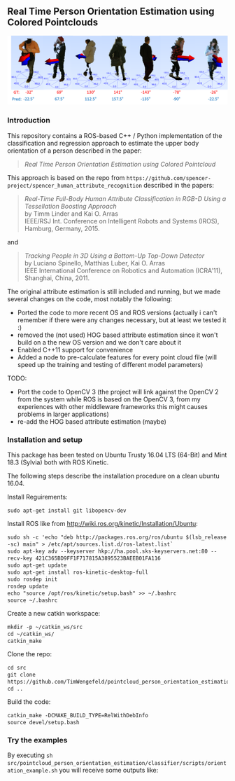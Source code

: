 ## Real Time Person Orientation Estimation using Colored Pointclouds ##
![Repo_Eyecatcher](/classifier/misc/Repo_eyecatcher.png?raw=true "Repo_Eyecatcher")

### Introduction ###

This repository contains a ROS-based C++ / Python implementation of the classification and regression approach to estimate the upper body orientation of a person described in the paper:
> *Real Time Person Orientation Estimation using Colored Pointcloud*  

This approach is based on the repo from `https://github.com/spencer-project/spencer_human_attribute_recognition` described in the papers:

> *Real-Time Full-Body Human Attribute Classification in RGB-D Using a Tessellation Boosting Approach*  
> by Timm Linder and Kai O. Arras   
> IEEE/RSJ Int. Conference on Intelligent Robots and Systems (IROS), Hamburg, Germany, 2015.

and

> *Tracking People in 3D Using a Bottom-Up Top-Down Detector*  
> by Luciano Spinello, Matthias Luber, Kai O. Arras    
> IEEE International Conference on Robotics and Automation (ICRA'11), Shanghai, China, 2011.  

The original attribute estimation is still included and running, but we made several changes on the code, most notably the following:
* Ported the code to more recent OS and ROS versions (actually i can't remember if there were any changes necessary, but at least we tested it :)
* removed the (not used) HOG based attribute estimation since it won't build on a the new OS version and we don't care about it
* Enabled C++11 support for convenience
* Added a node to pre-calculate features for every point cloud file (will speed up the training and testing of different model parameters)

TODO:
* Port the code to OpenCV 3 (the project will link against the OpenCV 2 from the system while ROS is based on the OpenCV 3, from my experiences with other middleware frameworks this might causes problems in larger applications)
* re-add  the HOG based attribute estimation (maybe) 

### Installation and setup ###
This package has been tested on Ubuntu Trusty 16.04 LTS (64-Bit) and Mint 18.3 (Sylvia) both with ROS Kinetic.

The following steps describe the installation procedure on a clean ubuntu 16.04.

Install Reguirements:
    
    sudo apt-get install git libopencv-dev

Install ROS like from http://wiki.ros.org/kinetic/Installation/Ubuntu:

    sudo sh -c 'echo "deb http://packages.ros.org/ros/ubuntu $(lsb_release -sc) main" > /etc/apt/sources.list.d/ros-latest.list`
    sudo apt-key adv --keyserver hkp://ha.pool.sks-keyservers.net:80 --recv-key 421C365BD9FF1F717815A3895523BAEEB01FA116
    sudo apt-get update
    sudo apt-get install ros-kinetic-desktop-full
    sudo rosdep init
    rosdep update
    echo "source /opt/ros/kinetic/setup.bash" >> ~/.bashrc
    source ~/.bashrc

Create a new catkin workspace:

    mkdir -p ~/catkin_ws/src
    cd ~/catkin_ws/
    catkin_make

Clone the repo:

    cd src
    git clone https://github.com/TimWengefeld/pointcloud_person_orientation_estimation.git`
    cd ..

Build the code:

    catkin_make -DCMAKE_BUILD_TYPE=RelWithDebInfo
    source devel/setup.bash

### Try the examples ###

By executing `sh src/pointcloud_person_orientation_estimation/classifier/scripts/orientation_example.sh` you will receive some outputs like: 
